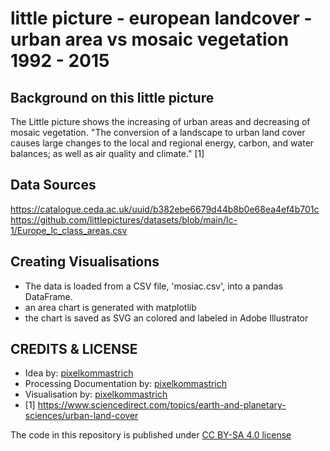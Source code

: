 # little picture - european landcover - urban area vs mosaic vegetation 1992 - 2015


## Background on this little picture
The Little picture shows the increasing of urban areas and decreasing of mosaic vegetation. "The conversion of a landscape to urban land cover causes large changes to the local and regional energy, carbon, and water balances; as well as air quality and climate." [1]


## Data Sources
https://catalogue.ceda.ac.uk/uuid/b382ebe6679d44b8b0e68ea4ef4b701c
https://github.com/littlepictures/datasets/blob/main/lc-1/Europe_lc_class_areas.csv


## Creating Visualisations
- The data is loaded from a CSV file, 'mosiac.csv', into a pandas DataFrame.
- an area chart is generated with matplotlib
- the chart is saved as SVG an colored and labeled in Adobe Illustrator


## CREDITS & LICENSE
- Idea by: [pixelkommastrich](https://pixelkommastrich.de/)
- Processing Documentation by: [pixelkommastrich](https://pixelkommastrich.de/)
- Visualisation by: [pixelkommastrich](https://pixelkommastrich.de/)
- [1] https://www.sciencedirect.com/topics/earth-and-planetary-sciences/urban-land-cover

The code in this repository is published under [CC BY-SA 4.0 license](https://creativecommons.org/licenses/by-sa/4.0/)
